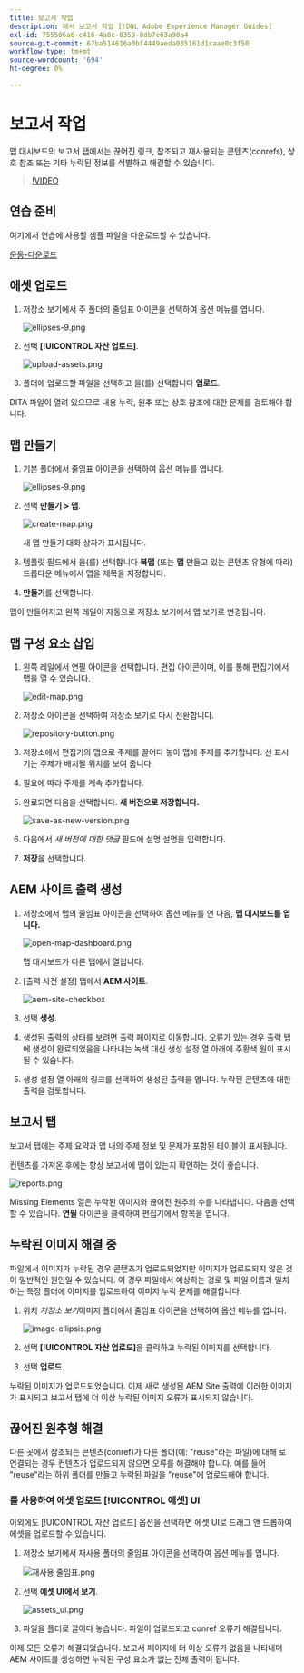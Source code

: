 ```yaml
---
title: 보고서 작업
description: 에서 보고서 작업 [!DNL Adobe Experience Manager Guides]
exl-id: 755506a6-c416-4a8c-8359-8db7e63a90a4
source-git-commit: 67ba514616a0bf4449aeda035161d1caae0c3f50
workflow-type: tm+mt
source-wordcount: '694'
ht-degree: 0%

---
```


# 보고서 작업

맵 대시보드의 보고서 탭에서는 끊어진 링크, 참조되고 재사용되는 콘텐츠(conrefs), 상호 참조 또는 기타 누락된 정보를 식별하고 해결할 수 있습니다.

>[!VIDEO](https://video.tv.adobe.com/v/339039?quality=12&learn=on)

## 연습 준비

여기에서 연습에 사용할 샘플 파일을 다운로드할 수 있습니다.

[운동-다운로드](assets/exercises/working-with-reports.zip)

## 에셋 업로드

1. 저장소 보기에서 주 폴더의 줄임표 아이콘을 선택하여 옵션 메뉴를 엽니다.

   ![ellipses-9.png](images/ellipses-9.png)

1. 선택 **[!UICONTROL 자산 업로드]**.

   ![upload-assets.png](images/upload-assets.png)

1. 폴더에 업로드할 파일을 선택하고 을(를) 선택합니다 **업로드**.

DITA 파일이 열려 있으므로 내용 누락, 원추 또는 상호 참조에 대한 문제를 검토해야 합니다.

## 맵 만들기

1. 기본 폴더에서 줄임표 아이콘을 선택하여 옵션 메뉴를 엽니다.

   ![ellipses-9.png](images/ellipses-9.png)

1. 선택 **만들기 > 맵**.

   ![create-map.png](images/create-map.png)

   새 맵 만들기 대화 상자가 표시됩니다.

1. 템플릿 필드에서 을(를) 선택합니다 **북맵** (또는 **맵** 만들고 있는 콘텐츠 유형에 따라) 드롭다운 메뉴에서 맵을 제목을 지정합니다.

1. **만들기**&#x200B;를 선택합니다.

맵이 만들어지고 왼쪽 레일이 자동으로 저장소 보기에서 맵 보기로 변경됩니다.

## 맵 구성 요소 삽입

1. 왼쪽 레일에서 연필 아이콘을 선택합니다.
편집 아이콘이며, 이를 통해 편집기에서 맵을 열 수 있습니다.

   ![edit-map.png](images/edit-map.png)

1. 저장소 아이콘을 선택하여 저장소 보기로 다시 전환합니다.

   ![repository-button.png](images/repository-button.png)

1. 저장소에서 편집기의 맵으로 주제를 끌어다 놓아 맵에 주제를 추가합니다.
선 표시기는 주제가 배치될 위치를 보여 줍니다.

1. 필요에 따라 주제를 계속 추가합니다.

1. 완료되면 다음을 선택합니다. **새 버전으로 저장합니다.**

   ![save-as-new-version.png](images/save-as-new-version.png)

1. 다음에서 *새 버전에 대한 댓글* 필드에 설명 설명을 입력합니다.

1. **저장**&#x200B;을 선택합니다.

## AEM 사이트 출력 생성

1. 저장소에서 맵의 줄임표 아이콘을 선택하여 옵션 메뉴를 연 다음, **맵 대시보드를 엽니다.**

   ![open-map-dashboard.png](images/open-map-dashboard.png)

   맵 대시보드가 다른 탭에서 열립니다.
1. [출력 사전 설정] 탭에서 **AEM 사이트**.

   ![aem-site-checkbox](images/aem-site-checkbox.png)

1. 선택 **생성**.

1. 생성된 출력의 상태를 보려면 출력 페이지로 이동합니다.
오류가 있는 경우 출력 탭에 생성이 완료되었음을 나타내는 녹색 대신 생성 설정 열 아래에 주황색 원이 표시될 수 있습니다.

1. 생성 설정 열 아래의 링크를 선택하여 생성된 출력을 엽니다.
누락된 콘텐츠에 대한 출력을 검토합니다.

## 보고서 탭

보고서 탭에는 주제 요약과 맵 내의 주제 정보 및 문제가 포함된 테이블이 표시됩니다.

컨텐츠를 가져온 후에는 항상 보고서에 맵이 있는지 확인하는 것이 좋습니다.

![reports.png](images/reports.png)

Missing Elements 열은 누락된 이미지와 끊어진 원추의 수를 나타냅니다. 다음을 선택할 수 있습니다. **연필** 아이콘을 클릭하여 편집기에서 항목을 엽니다.

## 누락된 이미지 해결 중

파일에서 이미지가 누락된 경우 콘텐츠가 업로드되었지만 이미지가 업로드되지 않은 것이 일반적인 원인일 수 있습니다. 이 경우 파일에서 예상하는 경로 및 파일 이름과 일치하는 특정 폴더에 이미지를 업로드하여 이미지 누락 문제를 해결합니다.

1. 위치 *저장소 보기*&#x200B;이미지 폴더에서 줄임표 아이콘을 선택하여 옵션 메뉴를 엽니다.

   ![image-ellipsis.png](images/image-ellipsis.png)

1. 선택 **[!UICONTROL 자산 업로드]**&#x200B;을 클릭하고 누락된 이미지를 선택합니다.

1. 선택 **업로드**.

누락된 이미지가 업로드되었습니다. 이제 새로 생성된 AEM Site 출력에 이러한 이미지가 표시되고 보고서 탭에 더 이상 누락된 이미지 오류가 표시되지 않습니다.

## 끊어진 원추형 해결

다른 곳에서 참조되는 콘텐츠(conref)가 다른 폴더(예: &quot;reuse&quot;라는 파일)에 대해 로 연결되는 경우 컨텐츠가 업로드되지 않으면 오류를 해결해야 합니다. 예를 들어 &quot;reuse&quot;라는 하위 폴더를 만들고 누락된 파일을 &quot;reuse&quot;에 업로드해야 합니다.

### 를 사용하여 에셋 업로드 [!UICONTROL 에셋] UI

이외에도 [!UICONTROL 자산 업로드] 옵션을 선택하면 에셋 UI로 드래그 앤 드롭하여 에셋을 업로드할 수 있습니다.

1. 저장소 보기에서 재사용 폴더의 줄임표 아이콘을 선택하여 옵션 메뉴를 엽니다.

   ![재사용 줄임표.png](images/reuse-ellipsis.png)

1. 선택 **에셋 UI에서 보기**.

   ![assets_ui.png](images/assets_ui.png)

1. 파일을 폴더로 끌어다 놓습니다.
파일이 업로드되고 conref 오류가 해결됩니다.

이제 모든 오류가 해결되었습니다. 보고서 페이지에 더 이상 오류가 없음을 나타내며 AEM 사이트를 생성하면 누락된 구성 요소가 없는 전체 출력이 됩니다.

